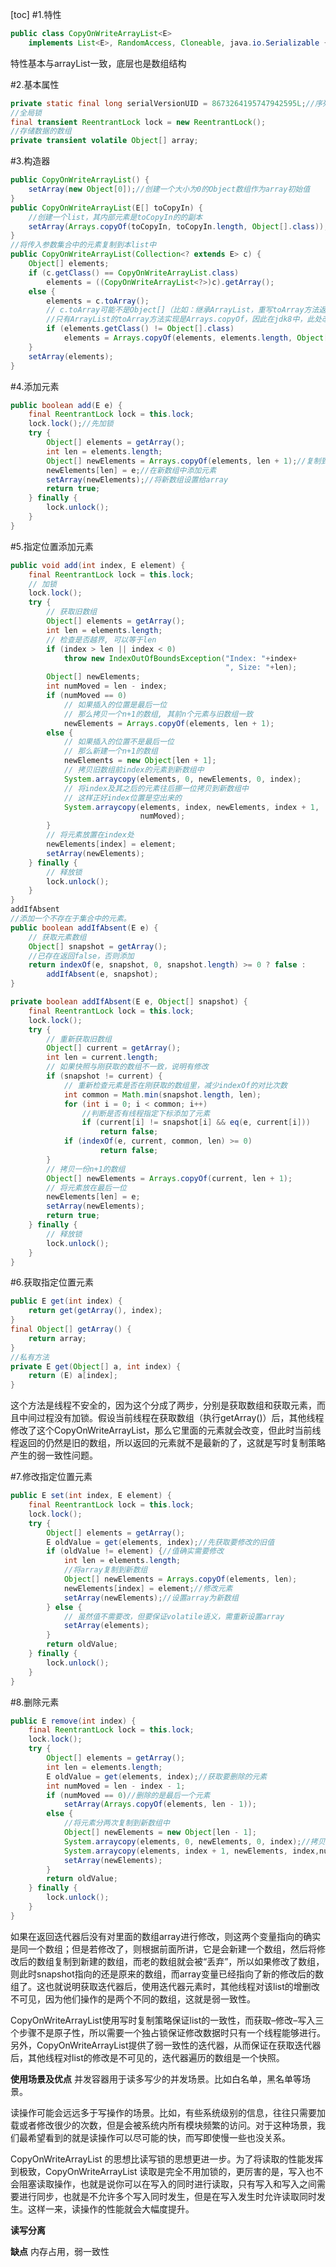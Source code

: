 [toc]
#1.特性
```java
public class CopyOnWriteArrayList<E>
    implements List<E>, RandomAccess, Cloneable, java.io.Serializable {
```
特性基本与arrayList一致，底层也是数组结构

#2.基本属性
```java
private static final long serialVersionUID = 8673264195747942595L;//序列化版本号
//全局锁
final transient ReentrantLock lock = new ReentrantLock();
//存储数据的数组
private transient volatile Object[] array;
```

#3.构造器
```java
public CopyOnWriteArrayList() {
    setArray(new Object[0]);//创建一个大小为0的Object数组作为array初始值
}
public CopyOnWriteArrayList(E[] toCopyIn) {
    //创建一个list，其内部元素是toCopyIn的的副本
    setArray(Arrays.copyOf(toCopyIn, toCopyIn.length, Object[].class));
}
//将传入参数集合中的元素复制到本list中
public CopyOnWriteArrayList(Collection<? extends E> c) {
    Object[] elements;
    if (c.getClass() == CopyOnWriteArrayList.class)
        elements = ((CopyOnWriteArrayList<?>)c).getArray();
    else {
        elements = c.toArray();
        // c.toArray可能不是Object[]（比如：继承ArrayList，重写toArray方法返回String[]，
        //只有ArrayList的toArray方法实现是Arrays.copyOf，因此在jdk8中，此处改为了ArrayList.class）
        if (elements.getClass() != Object[].class)
            elements = Arrays.copyOf(elements, elements.length, Object[].class);
    }
    setArray(elements);
}
```

#4.添加元素
```java
public boolean add(E e) {
    final ReentrantLock lock = this.lock;
    lock.lock();//先加锁
    try {
        Object[] elements = getArray();
        int len = elements.length;
        Object[] newElements = Arrays.copyOf(elements, len + 1);//复制到新数组中，长度+1
        newElements[len] = e;//在新数组中添加元素
        setArray(newElements);//将新数组设置给array
        return true;
    } finally {
        lock.unlock();
    }
}
```

#5.指定位置添加元素
```java
public void add(int index, E element) {
    final ReentrantLock lock = this.lock;
    // 加锁
    lock.lock();
    try {
        // 获取旧数组
        Object[] elements = getArray();
        int len = elements.length;
        // 检查是否越界, 可以等于len
        if (index > len || index < 0)
            throw new IndexOutOfBoundsException("Index: "+index+
                                                ", Size: "+len);
        Object[] newElements;
        int numMoved = len - index;
        if (numMoved == 0)
            // 如果插入的位置是最后一位
            // 那么拷贝一个n+1的数组, 其前n个元素与旧数组一致
            newElements = Arrays.copyOf(elements, len + 1);
        else {
            // 如果插入的位置不是最后一位
            // 那么新建一个n+1的数组
            newElements = new Object[len + 1];
            // 拷贝旧数组前index的元素到新数组中
            System.arraycopy(elements, 0, newElements, 0, index);
            // 将index及其之后的元素往后挪一位拷贝到新数组中
            // 这样正好index位置是空出来的
            System.arraycopy(elements, index, newElements, index + 1,
                             numMoved);
        }
        // 将元素放置在index处
        newElements[index] = element;
        setArray(newElements);
    } finally {
        // 释放锁
        lock.unlock();
    }
}
addIfAbsent
//添加一个不存在于集合中的元素。
public boolean addIfAbsent(E e) {
    // 获取元素数组
    Object[] snapshot = getArray();
    //已存在返回false，否则添加
    return indexOf(e, snapshot, 0, snapshot.length) >= 0 ? false :
        addIfAbsent(e, snapshot);
}

private boolean addIfAbsent(E e, Object[] snapshot) {
    final ReentrantLock lock = this.lock;
    lock.lock();
    try {
        // 重新获取旧数组
        Object[] current = getArray();
        int len = current.length;
        // 如果快照与刚获取的数组不一致，说明有修改
        if (snapshot != current) {
            // 重新检查元素是否在刚获取的数组里，减少indexOf的对比次数
            int common = Math.min(snapshot.length, len);
            for (int i = 0; i < common; i++)
                //判断是否有线程指定下标添加了元素
                if (current[i] != snapshot[i] && eq(e, current[i]))
                    return false;
            if (indexOf(e, current, common, len) >= 0)
                    return false;
        }
        // 拷贝一份n+1的数组
        Object[] newElements = Arrays.copyOf(current, len + 1);
        // 将元素放在最后一位
        newElements[len] = e;
        setArray(newElements);
        return true;
    } finally {
        // 释放锁
        lock.unlock();
    }
}
```
#6.获取指定位置元素
```java
public E get(int index) {
    return get(getArray(), index);
}
final Object[] getArray() {
    return array;
}
//私有方法
private E get(Object[] a, int index) {
    return (E) a[index];
}
```
这个方法是线程不安全的，因为这个分成了两步，分别是获取数组和获取元素，而且中间过程没有加锁。假设当前线程在获取数组（执行getArray()）后，其他线程修改了这个CopyOnWriteArrayList，那么它里面的元素就会改变，但此时当前线程返回的仍然是旧的数组，所以返回的元素就不是最新的了，这就是写时复制策略产生的弱一致性问题。

#7.修改指定位置元素
```java
public E set(int index, E element) {
    final ReentrantLock lock = this.lock;
    lock.lock();    
    try {
        Object[] elements = getArray();
        E oldValue = get(elements, index);//先获取要修改的旧值
        if (oldValue != element) {//值确实需要修改
            int len = elements.length;
            //将array复制到新数组
            Object[] newElements = Arrays.copyOf(elements, len);            
            newElements[index] = element;//修改元素
            setArray(newElements);//设置array为新数组
        } else {
            // 虽然值不需要改，但要保证volatile语义，需重新设置array
            setArray(elements);
        }
        return oldValue;
    } finally {
        lock.unlock();
    }
}
```
#8.删除元素
```java
public E remove(int index) {
    final ReentrantLock lock = this.lock;
    lock.lock();
    try {
        Object[] elements = getArray();
        int len = elements.length;
        E oldValue = get(elements, index);//获取要删除的元素
        int numMoved = len - index - 1;
        if (numMoved == 0)//删除的是最后一个元素
            setArray(Arrays.copyOf(elements, len - 1));
        else {
            //将元素分两次复制到新数组中
            Object[] newElements = new Object[len - 1];
            System.arraycopy(elements, 0, newElements, 0, index);//拷贝index前面的元素
            System.arraycopy(elements, index + 1, newElements, index,numMoved);//拷贝index后面的元素
            setArray(newElements);
        }
        return oldValue;
    } finally {
        lock.unlock();
    }
}
```
如果在返回迭代器后没有对里面的数组array进行修改，则这两个变量指向的确实是同一个数组；但是若修改了，则根据前面所讲，它是会新建一个数组，然后将修改后的数组复制到新建的数组，而老的数组就会被“丢弃”，所以如果修改了数组，则此时snapshot指向的还是原来的数组，而array变量已经指向了新的修改后的数组了。这也就说明获取迭代器后，使用迭代器元素时，其他线程对该list的增删改不可见，因为他们操作的是两个不同的数组，这就是弱一致性。

CopyOnWriteArrayList使用写时复制策略保证list的一致性，而获取–修改–写入三个步骤不是原子性，所以需要一个独占锁保证修改数据时只有一个线程能够进行。另外，CopyOnWriteArrayList提供了弱一致性的迭代器，从而保证在获取迭代器后，其他线程对list的修改是不可见的，迭代器遍历的数组是一个快照。

**使用场景及优点**
并发容器用于读多写少的并发场景。比如白名单，黑名单等场景。

读操作可能会远远多于写操作的场景。比如，有些系统级别的信息，往往只需要加载或者修改很少的次数，但是会被系统内所有模块频繁的访问。对于这种场景，我们最希望看到的就是读操作可以尽可能的快，而写即使慢一些也没关系。

CopyOnWriteArrayList 的思想比读写锁的思想更进一步。为了将读取的性能发挥到极致，CopyOnWriteArrayList 读取是完全不用加锁的，更厉害的是，写入也不会阻塞读取操作，也就是说你可以在写入的同时进行读取，只有写入和写入之间需要进行同步，也就是不允许多个写入同时发生，但是在写入发生时允许读取同时发生。这样一来，读操作的性能就会大幅度提升。

**读写分离**

**缺点**
内存占用，弱一致性